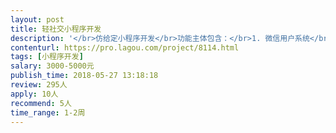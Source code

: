 ```yaml
---                
layout: post       
title: 轻社交小程序开发           
description: '</br>仿给定小程序开发</br>功能主体包含：</br>1. 微信用户系统</br>2. 收集语音邀请，并列表管理</br>3. 用户对邀请逐一处理，录制用户语音并发送，获得计分</br>4. 用户可微信分享自己的语音收集结果，或转发朋友的收集结果</br>5. 基本的后台管理功能，用于小程序的运营</br>6. 优秀语音集在秀场中展示</br></br>参考小程序：美音鲜声</br>'     
contenturl: https://pro.lagou.com/project/8114.html      
tags: [小程序开发]            
salary: 3000-5000元          
publish_time: 2018-05-27 13:18:18         
review: 295人                   
apply: 10人                   
recommend: 5人                   
time_range: 1-2周              
---                 
```

